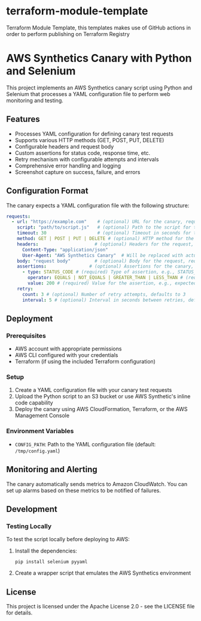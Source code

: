 # terraform-module-template
Terraform Module Template, this templates makes use of GitHub actions in order to perform publishing on Terraform Registry
# AWS Synthetics Canary with Python and Selenium

This project implements an AWS Synthetics canary script using Python and Selenium that processes a YAML configuration file to perform web monitoring and testing.

## Features

- Processes YAML configuration for defining canary test requests
- Supports various HTTP methods (GET, POST, PUT, DELETE)
- Configurable headers and request body
- Custom assertions for status code, response time, etc.
- Retry mechanism with configurable attempts and intervals
- Comprehensive error handling and logging
- Screenshot capture on success, failure, and errors

## Configuration Format

The canary expects a YAML configuration file with the following structure:

```yaml
requests:
  - url: "https://example.com"    # (optional) URL for the canary, required if type is URL
    script: "path/to/script.js"   # (optional) Path to the script for the canary, required if type is SCRIPT
    timeout: 30                   # (optional) Timeout in seconds for the request, defaults to 30 seconds
    method: GET | POST | PUT | DELETE # (optional) HTTP method for the request, defaults to GET
    headers:                     # (optional) Headers for the request, defaults to empty map
      Content-Type: "application/json"
      User-Agent: "AWS Synthetics Canary"  # Will be replaced with actual canary user agent string
    body: "request body"         # (optional) Body for the request, required if method is POST or PUT
    assertions:                # (optional) Assertions for the canary, defaults to empty list
      - type: STATUS_CODE # (required) Type of assertion, e.g., STATUS_CODE, RESPONSE_TIME, etc.
        operator: EQUALS | NOT_EQUALS | GREATER_THAN | LESS_THAN # (required) Operator for the assertion
        value: 200 # (required) Value for the assertion, e.g., expected status code
    retry:
      count: 3 # (optional) Number of retry attempts, defaults to 3
      interval: 5 # (optional) Interval in seconds between retries, defaults to 5 seconds
```

## Deployment

### Prerequisites

- AWS account with appropriate permissions
- AWS CLI configured with your credentials
- Terraform (if using the included Terraform configuration)

### Setup

1. Create a YAML configuration file with your canary test requests
2. Upload the Python script to an S3 bucket or use AWS Synthetic's inline code capability
3. Deploy the canary using AWS CloudFormation, Terraform, or the AWS Management Console

### Environment Variables

- `CONFIG_PATH`: Path to the YAML configuration file (default: `/tmp/config.yaml`)

## Monitoring and Alerting

The canary automatically sends metrics to Amazon CloudWatch. You can set up alarms based on these metrics to be notified of failures.

## Development

### Testing Locally

To test the script locally before deploying to AWS:

1. Install the dependencies:
   ```
   pip install selenium pyyaml
   ```

2. Create a wrapper script that emulates the AWS Synthetics environment

## License

This project is licensed under the Apache License 2.0 - see the LICENSE file for details.